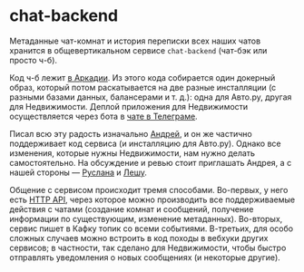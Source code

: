 # chat-backend

Метаданные чат-комнат и история переписки всех наших чатов хранится в общевертикальном сервисе `chat-backend` (чат-бэк или просто ч-б).

Код ч-б лежит [в Аркадии](https://a.yandex-team.ru/arcadia/classifieds/chat-backend). Из этого кода собирается один докерный образ, который потом раскатывается на две разные инсталляции (с разными базами данных, балансерами и т. д.): одна для Авто.ру, другая для Недвижимости. Деплой приложения для Недвижимости осуществляется через бота в [чате в Телеграме](https://t.me/+F1fm6WHuuF9DE8wa).

Писал всю эту радость изначально [Андрей](https://staff.yandex-team.ru/aborunov), и он же частично поддерживает код сервиса (и инсталляцию для Авто.ру). Однако все изменения, которые нужны Недвижимости, нам нужно делать самостоятельно. На обсуждение и ревью стоит приглашать Андрея, а с нашей стороны — [Руслана](https://staff.yandex-team.ru/rmuzhikov) и [Лешу](https://staff.yandex-team.ru/kerfitd).

Общение с сервисом происходит тремя способами. Во-первых, у него есть [HTTP API](http://chat-api-realty.vrts-slb.test.vertis.yandex.net/swagger/?url=/api/1.x/), через которое можно производить все поддерживаемые действия с чатами (создание комнат и сообщений, получение информации по существующим, изменение метаданных). Во-вторых, сервис пишет в Кафку топик со всеми событиями. В-третьих, для особо сложных случаев можно встроить в код походы в вебхуки других сервисов; в частности, так сделано для Недвижимости, чтобы быстро отправлять уведомления о новых сообщениях (и некоторые другие).
